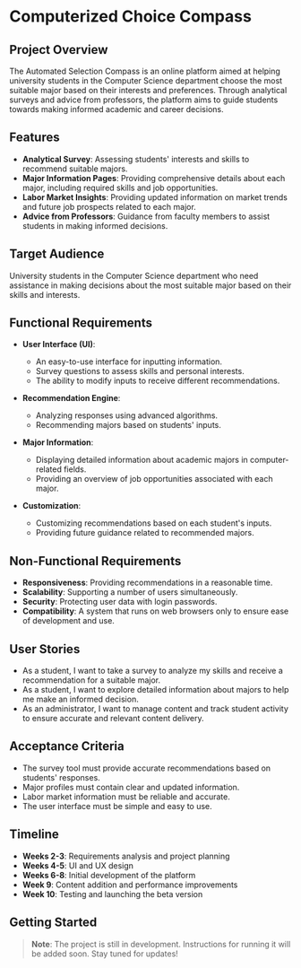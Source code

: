 # Computerized Choice Compass

## Project Overview
The Automated Selection Compass is an online platform aimed at helping university students in the Computer Science department choose the most suitable major based on their interests and preferences. Through analytical surveys and advice from professors, the platform aims to guide students towards making informed academic and career decisions.

## Features
- **Analytical Survey**: Assessing students' interests and skills to recommend suitable majors.
- **Major Information Pages**: Providing comprehensive details about each major, including required skills and job opportunities.
- **Labor Market Insights**: Providing updated information on market trends and future job prospects related to each major.
- **Advice from Professors**: Guidance from faculty members to assist students in making informed decisions.

## Target Audience
University students in the Computer Science department who need assistance in making decisions about the most suitable major based on their skills and interests.

## Functional Requirements
- **User Interface (UI)**:
  - An easy-to-use interface for inputting information.
  - Survey questions to assess skills and personal interests.
  - The ability to modify inputs to receive different recommendations.

- **Recommendation Engine**:
  - Analyzing responses using advanced algorithms.
  - Recommending majors based on students' inputs.

- **Major Information**:
  - Displaying detailed information about academic majors in computer-related fields.
  - Providing an overview of job opportunities associated with each major.

- **Customization**:
  - Customizing recommendations based on each student's inputs.
  - Providing future guidance related to recommended majors.

## Non-Functional Requirements
- **Responsiveness**: Providing recommendations in a reasonable time.
- **Scalability**: Supporting a number of users simultaneously.
- **Security**: Protecting user data with login passwords.
- **Compatibility**: A system that runs on web browsers only to ensure ease of development and use.

## User Stories
- As a student, I want to take a survey to analyze my skills and receive a recommendation for a suitable major.
- As a student, I want to explore detailed information about majors to help me make an informed decision.
- As an administrator, I want to manage content and track student activity to ensure accurate and relevant content delivery.

## Acceptance Criteria
- The survey tool must provide accurate recommendations based on students' responses.
- Major profiles must contain clear and updated information.
- Labor market information must be reliable and accurate.
- The user interface must be simple and easy to use.

## Timeline
- **Weeks 2-3**: Requirements analysis and project planning
- **Weeks 4-5**: UI and UX design
- **Weeks 6-8**: Initial development of the platform
- **Week 9**: Content addition and performance improvements
- **Week 10**: Testing and launching the beta version

## Getting Started
> **Note**: The project is still in development. Instructions for running it will be added soon. Stay tuned for updates!

